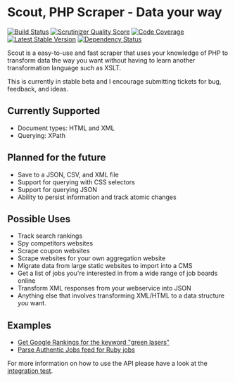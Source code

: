 Scout, PHP Scraper - Data your way
==================================

[![Build Status](https://travis-ci.org/2upmedia/scout.svg?branch=master)](https://travis-ci.org/2upmedia/scout)
[![Scrutinizer Quality Score](https://scrutinizer-ci.com/g/2upmedia/scout/badges/quality-score.png?s=2de4fb739a50630ffcbc61b62bfda161ac38afd4)](https://scrutinizer-ci.com/g/2upmedia/scout/)
[![Code Coverage](https://scrutinizer-ci.com/g/2upmedia/scout/badges/coverage.png?s=e77261403858e1bd97b4135a622e76a0423ec248)](https://scrutinizer-ci.com/g/2upmedia/scout/)
[![Latest Stable Version](https://poser.pugx.org/2upmedia/scout/v/stable.png)](https://packagist.org/packages/2upmedia/scout)
[![Dependency Status](https://www.versioneye.com/php/2upmedia:scout/0.1/badge.png)](https://www.versioneye.com/php/2upmedia:scout/0.1)

Scout is a easy-to-use and fast scraper that uses your knowledge of PHP to transform data the way you want without having to learn another transformation language such as XSLT.

This is currently in stable beta and I encourage submitting tickets for bug, feedback, and ideas.

## Currently Supported

- Document types: HTML and XML
- Querying: XPath
 
## Planned for the future

- Save to a JSON, CSV, and XML file
- Support for querying with CSS selectors
- Support for querying JSON
- Ability to persist information and track atomic changes

## Possible Uses

- Track search rankings
- Spy competitors websites
- Scrape coupon websites
- Scrape websites for your own aggregation website
- Migrate data from large static websites to import into a CMS
- Get a list of jobs you're interested in from a wide range of job boards online
- Transform XML responses from your webservice into JSON
- Anything else that involves transforming XML/HTML to a data structure _you_ want.

## Examples

- [Get Google Rankings for the keyword "green lasers"](examples/google-search-results.php)
- [Parse Authentic Jobs feed for Ruby jobs](examples/parse-job-feed.php)

For more information on how to use the API please have a look at the [integration test](tests/integration/UseCaseTest.php).
